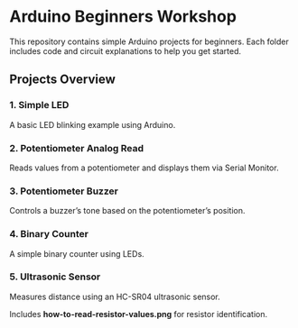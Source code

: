 # Arduino Beginners Workshop  

This repository contains simple Arduino projects for beginners. Each folder includes code and circuit explanations to help you get started.  

## Projects Overview  

### 1. Simple LED  
A basic LED blinking example using Arduino.  

### 2. Potentiometer Analog Read  
Reads values from a potentiometer and displays them via Serial Monitor.  

### 3. Potentiometer Buzzer  
Controls a buzzer’s tone based on the potentiometer’s position.  

### 4. Binary Counter  
A simple binary counter using LEDs.  

### 5. Ultrasonic Sensor  
Measures distance using an HC-SR04 ultrasonic sensor.  

Includes **how-to-read-resistor-values.png** for resistor identification.  

